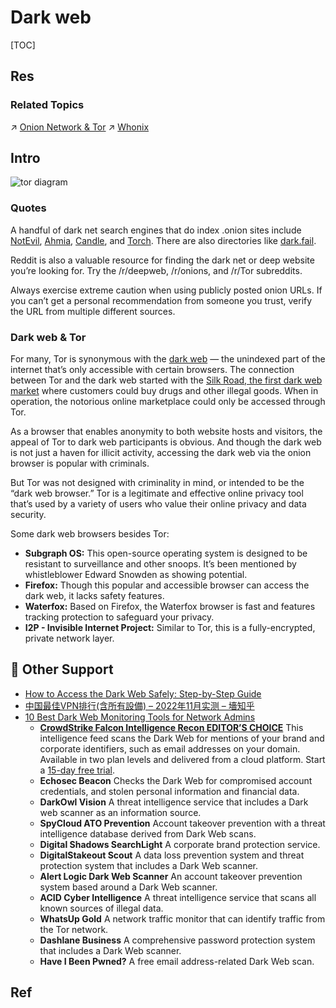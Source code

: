 # Dark web

[TOC]



## Res
### Related Topics
↗ [Onion Network & Tor](👺%20Routing%20Control/Onion%20Network%20&%20Tor/Onion%20Network%20&%20Tor.md)
↗ [Whonix](../../../🔑%20CS_Core/🥷🏼%20Operating%20System%20(Engineering%20Part)/Linux%20(Derived%20From%20UNIX%20Family)/Linux%20Distros/🌀%20Debian%20Based%20Linux/Whonix/Whonix.md)



## Intro
![tor diagram](../../../../../Assets/Pics/tor-diagram-1024x576.jpg)

### Quotes
A handful of dark net search engines that do index .onion sites include [NotEvil](https://hss3uro2hsxfogfq.onion.to/), [Ahmia](http://msydqstlz2kzerdg.onion/), [Candle](http://gjobqjj7wyczbqie.onion/), and [Torch](http://xmh57jrzrnw6insl.onion/). There are also directories like [dark.fail](https://dark.fail/).

Reddit is also a valuable resource for finding the dark net or deep website you’re looking for. Try the /r/deepweb, /r/onions, and /r/Tor subreddits.

Always exercise extreme caution when using publicly posted onion URLs. If you can’t get a personal recommendation from someone you trust, verify the URL from multiple different sources.


### Dark web & Tor
For many, Tor is synonymous with the [dark web](https://www.avast.com/c-dark-web) — the unindexed part of the internet that’s only accessible with certain browsers. The connection between Tor and the dark web started with the [Silk Road, the first dark web market](https://www.avast.com/c-silk-road-dark-web-market) where customers could buy drugs and other illegal goods. When in operation, the notorious online marketplace could only be accessed through Tor.

As a browser that enables anonymity to both website hosts and visitors, the appeal of Tor to dark web participants is obvious. And though the dark web is not just a haven for illicit activity, accessing the dark web via the onion browser is popular with criminals.

But Tor was not designed with criminality in mind, or intended to be the “dark web browser.” Tor is a legitimate and effective online privacy tool that’s used by a variety of users who value their online privacy and data security.

Some dark web browsers besides Tor:
- **Subgraph OS:** This open-source operating system is designed to be resistant to surveillance and other snoops. It’s been mentioned by whistleblower Edward Snowden as showing potential.
- **Firefox:** Though this popular and accessible browser can access the dark web, it lacks safety features.
- **Waterfox:** Based on Firefox, the Waterfox browser is fast and features tracking protection to safeguard your privacy.
- **I2P - Invisible Internet Project:** Similar to Tor, this is a fully-encrypted, private network layer.



## 💪 Other Support
- [How to Access the Dark Web Safely: Step-by-Step Guide](https://www.comparitech.com/blog/vpn-privacy/access-dark-web-safely-vpn/)
- [中国最佳VPN排行(含所有設備) – 2022年11月实测 – 墻知乎](https://wallzhihu.com/ranks-vpn/)
- [10 Best Dark Web Monitoring Tools for Network Admins](https://www.comparitech.com/net-admin/best-dark-web-monitoring-tools/)
  - [**CrowdStrike Falcon Intelligence Recon EDITOR’S CHOICE**](https://www.comparitech.com/go/crowdstrike-dark-web-monitoring-learn-more-best-dark-web-monitoring-tools/l/list_dd_d__post__240532/u/29a9-9b84-bb14-808b-da9dc2+x+240532++d/) This intelligence feed scans the Dark Web for mentions of your brand and corporate identifiers, such as email addresses on your domain. Available in two plan levels and delivered from a cloud platform. Start a [15-day free trial](https://www.comparitech.com/go/crowdstrike-dark-web-monitoring-free-trial-best-dark-web-monitoring-tools/l/lcta_dd_d__post__240532/u/ec7b-8b6e-9307-a6cd-020eaa+x+240532++d/).
  - **Echosec Beacon** Checks the Dark Web for compromised account credentials, and stolen personal information and financial data.
  - **DarkOwl Vision** A threat intelligence service that includes a Dark web scanner as an information source.
  - **SpyCloud ATO Prevention** Account takeover prevention with a threat intelligence database derived from Dark Web scans.
  - **Digital Shadows SearchLight** A corporate brand protection service.
  - **DigitalStakeout Scout** A data loss prevention system and threat protection system that includes a Dark Web scanner.
  - **Alert Logic Dark Web Scanner** An account takeover prevention system based around a Dark Web scanner.
  - **ACID Cyber Intelligence** A threat intelligence service that scans all known sources of illegal data.
  - **WhatsUp Gold** A network traffic monitor that can identify traffic from the Tor network.
  - **Dashlane Business** A comprehensive password protection system that includes a Dark Web scanner.
  - **Have I Been Pwned?** A free email address-related Dark Web scan.



## Ref